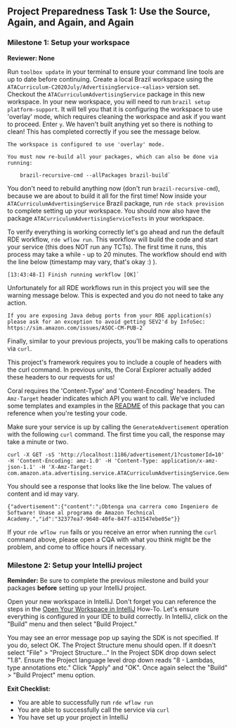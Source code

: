 ## Project Preparedness Task 1: Use the Source, Again, and Again, and Again

### Milestone 1: Setup your workspace

**Reviewer: None**

Run `toolbox update` in your terminal to ensure your command line tools are up to date before continuing.
Create a local Brazil workspace using the `ATACurriculum-C2020July/AdvertisingService-<alias>` version set. 
Checkout the `ATACurriculumAdvertisingService` package in this new workspace.
In your new workspace, you will need to run `brazil setup platform-support`. It will tell you that it is configuring the 
workspace to use 'overlay' mode, which requires cleaning the workspace and ask if you want to proceed. Enter `y`. We 
haven't built anything yet so there is nothing to clean! This has completed correctly if you see the message below.

```
The workspace is configured to use 'overlay' mode.

You must now re-build all your packages, which can also be done via running:

    brazil-recursive-cmd --allPackages brazil-build`
```

You don't need to rebuild anything now (don't run `brazil-recursive-cmd`), because we are about to build it all for the 
first time!
Now inside your `ATACurriculumAdvertisingService` Brazil package, run `rde stack provision` to complete setting up your 
workspace. You should now also have the package `ATACurriculumAdvertisingServiceTests` in your workspace.

To verify everything is working correctly let's go ahead and run the default RDE workflow, `rde wflow run`. This 
workflow will build the code and start your service (this does NOT run any TCTs). The first time it runs, this process 
may take a while - up to 20 minutes. The workflow should end with the line below (timestamp may vary, that's okay :) ).

```
[13:43:48-I] Finish running workflow [OK]`
```

Unfortunately for all RDE workflows run in this project you will see the warning message below. This is expected and 
you do not need to take any action.

```
If you are exposing Java debug ports from your RDE application(s) please ask for an exception to avoid getting SEV2'd by InfoSec:
https://sim.amazon.com/issues/ASOC-CM-PUB-2`
```


Finally, similar to your previous projects, you'll be making calls to operations via `curl`.

This project's framework requires you to include a couple of headers with the curl command.
In previous units, the Coral Explorer actually added these headers to our requests for us!

Coral requires the 'Content-Type' and 'Content-Encoding' headers.
The `Amz-Target` header indicates which API you want to call.
We've included some templates and examples in the [README](../../README.md) of this package that you can 
reference when you're testing your code.

Make sure your service is up by calling the `GenerateAdvertisement` operation with the following `curl` command.
The first time you call, the response may take a minute or two.

```
curl -X GET -sS 'http://localhost:1186/advertisement/1?customerId=10' -H 'Content-Encoding: amz-1.0' -H 'Content-Type: application/x-amz-json-1.1' -H 'X-Amz-Target: com.amazon.ata.advertising.service.ATACurriculumAdvertisingService.GenerateAdvertisement'
```

You should see a response that looks like the line below. The values of content and id may vary. 

```
{"advertisement":{"content":"¡Obtenga una carrera como Ingeniero de Software! Unase al programa de Amazon Technical Academy.","id":"32377ea7-9640-40fe-847f-a31547ebe05e"}}
```

If your `rde wflow run` fails or you receive an error when running the `curl` command above,
please open a CQA with what you think might be the problem, and come to office hours if necessary.


### Milestone 2: Setup your IntelliJ project

**Reminder:** Be sure to complete the previous milestone and build your packages **before** setting up your IntelliJ 
project.

Open your new workspace in IntelliJ. Don't forget you can reference the steps in the [Open Your Workspace in IntelliJ](https://w.amazon.com/bin/view/Amazon_Technical_Academy/Internal/HowTos/Open_Your_Workspace_In_IntelliJ/) 
How-To. Let's ensure everything is configured in your IDE to build correctly. In IntelliJ, click on the "Build" menu and 
then select "Build Project."

You may see an error message pop up saying the SDK is not specified. If you do, select OK. The Project Structure menu 
should open. If it doesn't select "File" > "Project Structure..." In the Project SDK drop down select "1.8". Ensure the 
Project language level drop down reads "8 - Lambdas, type annotations etc." Click "Apply" and "OK". Once again select 
the "Build" > "Build Project" menu option.

**Exit Checklist:**

* You are able to successfully run `rde wflow run`
* You are able to successfully call the service via `curl`
* You have set up your project in IntelliJ
